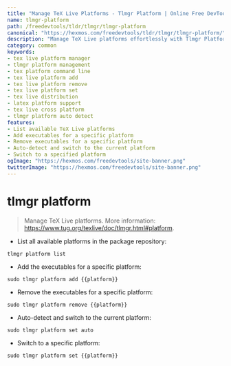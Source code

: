 ```yaml
---
title: "Manage TeX Live Platforms - Tlmgr Platform | Online Free DevTools by Hexmos"
name: tlmgr-platform
path: /freedevtools/tldr/tlmgr/tlmgr-platform
canonical: "https://hexmos.com/freedevtools/tldr/tlmgr/tlmgr-platform/"
description: "Manage TeX Live platforms effortlessly with Tlmgr Platform. Add, remove, and set platforms for your TeX Live distribution. Free online tool, no registration required."
category: common
keywords:
- tex live platform manager
- tlmgr platform management
- tex platform command line
- tex live platform add
- tex live platform remove
- tex live platform set
- tex live distribution
- latex platform support
- tex live cross platform
- tlmgr platform auto detect
features:
- List available TeX Live platforms
- Add executables for a specific platform
- Remove executables for a specific platform
- Auto-detect and switch to the current platform
- Switch to a specified platform
ogImage: "https://hexmos.com/freedevtools/site-banner.png"
twitterImage: "https://hexmos.com/freedevtools/site-banner.png"
---
```


# tlmgr platform

> Manage TeX Live platforms.
> More information: <https://www.tug.org/texlive/doc/tlmgr.html#platform>.

- List all available platforms in the package repository:

`tlmgr platform list`

- Add the executables for a specific platform:

`sudo tlmgr platform add {{platform}}`

- Remove the executables for a specific platform:

`sudo tlmgr platform remove {{platform}}`

- Auto-detect and switch to the current platform:

`sudo tlmgr platform set auto`

- Switch to a specific platform:

`sudo tlmgr platform set {{platform}}`
